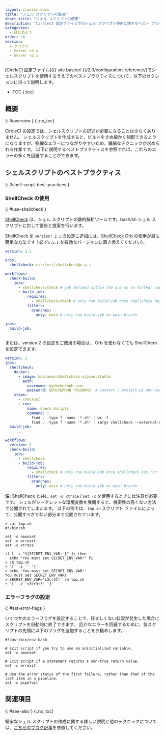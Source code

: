 ```yaml
---
layout: classic-docs
title: "シェル スクリプトの使用"
short-title: "シェル スクリプトの使用"
description: "CircleCI 設定ファイルでのシェル スクリプト使用に関するベスト プラクティス"
categories:
  - はじめよう
order: 10
version:
  - クラウド
  - Server v3.x
  - Server v2.x
---
```


[CircleCI 設定ファイル]({{ site.baseurl }}/2.0/configuration-reference/)でシェルスクリプトを使用するうえでのベストプラクティスについて、以下のセクションに沿って説明します。

* TOC
{:toc}

## 概要
{: #overview }
{:.no_toc}

CircleCI の設定では、シェルスクリプトの記述が必要になることは少なくありません。 シェルスクリプトを作成すると、ビルドをきめ細かく制御できるようになりますが、些細なエラーにつながりやすいため、繊細なテクニックが求められる作業です。 以下に説明するベストプラクティスを参照すれば、これらのエラーの多くを回避することができます。

## シェルスクリプトのベストプラクティス
{: #shell-script-best-practices }

### ShellCheck の使用
{: #use-shellcheck }

[ShellCheck](https://github.com/koalaman/shellcheck) は、シェル スクリプトの静的解析ツールです。bash/sh シェル スクリプトに対して警告と提案を行います。

ShellCheck を `version: 2.1` の設定に追加には、[ShellCheck Orb](https://circleci.com/developer/orbs/orb/circleci/shellcheck) の使用が最も簡単な方法です ( 必ず`x.y.z` を有効なバージョンに置き換えてください)。

```yaml
version: 2.1

orbs:
  shellcheck: circleci/shellcheck@x.y.z

workflows:
  check-build:
    jobs:
      - shellcheck/check # job defined within the orb so no further config necessary
      - build-job:
          requires:
            - shellcheck/check # only run build-job once shellcheck has run
          filters:
            branches:
              only: main # only run build-job on main branch

jobs:
  build-job:
    ...
```

または、version 2 の設定をご使用の場合は、 Orb を使わなくても ShellCheck を設定できます。

```yaml
version: 2
jobs:
  shellcheck:
    docker:
      - image: koalaman/shellcheck-alpine:stable
        auth:
          username: mydockerhub-user
          password: $DOCKERHUB_PASSWORD  # context / project UI env-var reference
    steps:
      - checkout
      - run:
          name: Check Scripts
          command: |
            find . -type f -name '*.sh' | wc -l
            find . -type f -name '*.sh' | xargs shellcheck --external-sources
  build-job:
    ...

workflows:
  version: 2
  check-build:
    jobs:
      - shellcheck
      - build-job:
          requires:
            - shellcheck # only run build-job once shellcheck has run
          filters:
            branches:
              only: main # only run build-job on main branch
```

**注:** ShellCheck と共に `set -o xtrace` / `set -x` を使用するときには注意が必要です。 シェルがシークレットな環境変数を展開すると、機密性の高くない方法で公開されてしまいます。 以下の例では、`tmp.sh` スクリプト ファイルによって、公開すべきでない部分まで公開されています。

```shell
> cat tmp.sh
#!/bin/sh

set -o nounset
set -o errexit
set -o xtrace

if [ -z "${SECRET_ENV_VAR:-}" ]; then
  echo "You must set SECRET_ENV_VAR!" fi
> sh tmp.sh
+ '[' -z '' ']'
+ echo 'You must set SECRET_ENV_VAR!'
You must set SECRET_ENV_VAR!
> SECRET_ENV_VAR='s3cr3t!' sh tmp.sh
+ '[' -z 's3cr3t!' ']'
```


### エラーフラグの設定
{: #set-error-flags }

いくつかのエラーフラグを設定することで、好ましくない状況が発生した場合にスクリプトを自動的に終了できます。 厄介なエラーを回避するために、各スクリプトの先頭に以下のフラグを追加することをお勧めします。

```shell
#!/usr/bin/env bash

# Exit script if you try to use an uninitialized variable.
set -o nounset

# Exit script if a statement returns a non-true return value.
set -o errexit

# Use the error status of the first failure, rather than that of the last item in a pipeline.
set -o pipefail
```

## 関連項目
{: #see-also }
{:.no_toc}

堅牢なシェル スクリプトの作成に関する詳しい説明と他のテクニックについては、[こちらのブログ記事](https://www.davidpashley.com/articles/writing-robust-shell-scripts)を参照してください。
